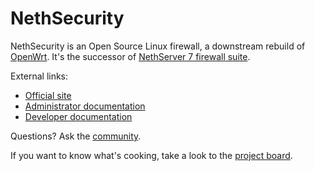 # NethSecurity

NethSecurity is an Open Source Linux firewall, a downstream rebuild of [OpenWrt](https://openwrt.org/).
It's the successor of [NethServer 7 firewall suite](https://docs.nethserver.org/).

External links:
- [Official site](https://www.nethsecurity.org/)
- [Administrator documentation](https://docs.nethsecurity.org/)
- [Developer documentation](https://dev.nethsecurity.org/)

Questions? Ask the [community](https://community.nethserver.org/).

If you want to know what's cooking, take a look to the [project board](https://github.com/orgs/NethServer/projects/10).
